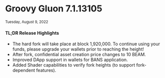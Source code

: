 # Groovy Gluon 7.1.13105

<sub>Tuesday, August 9, 2022</sub>

#### TL;DR Release Highlights

- The hard fork will take place at block 1,920,000. To continue using your funds, please upgrade your wallets prior to reaching the height!
- After fork, confidential asset creation price changes to 10 BEAM.
- Improved DApp support in wallets for BANS application.
- Added Shader capabilities to verify fork heights (to support fork-dependent features).
